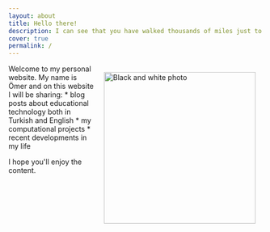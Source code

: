 ```yaml
---
layout: about
title: Hello there!
description: I can see that you have walked thousands of miles just to reach this website, but that's just my homepage. Have fun... I guess.
cover: true
permalink: /
---
```

<img src="./assets/photo_1.heic" alt="Black and white photo" align="right" width="300" style="padding:15px"/>
Welcome to my personal website. My name is Ömer and on this website I will be sharing:
* blog posts about educational technology both in Turkish and English
* my computational projects
* recent developments in my life

I hope you'll enjoy the content. 

